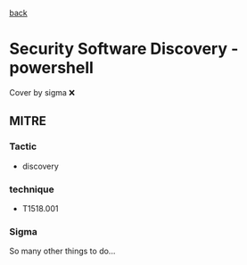 [back](../index.md)
# Security Software Discovery - powershell
Cover by sigma :x: 

## MITRE
### Tactic
  - discovery

### technique
  - T1518.001

### Sigma

 So many other things to do...